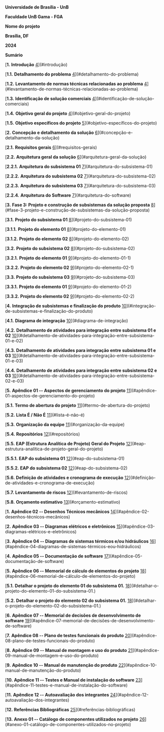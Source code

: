**Universidade de Brasília - UnB**

**Faculdade UnB Gama - FGA**

**Nome do projeto**

**Brasília, DF**

**2024**


**Sumário**

[**1.** **Introdução** [4](#introdução)](#introdução)

[**1.1.** **Detalhamento do problema**
[4](#detalhamento-do-problema)](#detalhamento-do-problema)

[**1.2.** **Levantamento de normas técnicas relacionadas ao problema**
[4](#levantamento-de-normas-técnicas-relacionadas-ao-problema)](#levantamento-de-normas-técnicas-relacionadas-ao-problema)

[**1.3.** **Identificação de solução comerciais**
[4](#identificação-de-solução-comerciais)](#identificação-de-solução-comerciais)

[**1.4.** **Objetivo geral do projeto**
[4](#objetivo-geral-do-projeto)](#objetivo-geral-do-projeto)

[**1.5.** **Objetivo específicos do projeto**
[5](#objetivo-específicos-do-projeto)](#objetivo-específicos-do-projeto)

[**2.** **Concepção e detalhamento da solução**
[6](#concepção-e-detalhamento-da-solução)](#concepção-e-detalhamento-da-solução)

[**2.1.** **Requisitos gerais**
[6](#requisitos-gerais)](#requisitos-gerais)

[**2.2.** **Arquitetura geral da solução**
[6](#arquitetura-geral-da-solução)](#arquitetura-geral-da-solução)

[**2.2.1.** **Arquitetura do subsistema 01**
[7](#arquitetura-do-subsistema-01)](#arquitetura-do-subsistema-01)

[**2.2.2.** **Arquitetura do subsistema 02**
[7](#arquitetura-do-subsistema-02)](#arquitetura-do-subsistema-02)

[**2.2.3.** **Arquitetura do subsistema 03**
[7](#arquitetura-do-subsistema-03)](#arquitetura-do-subsistema-03)

[**2.2.4.** **Arquitetura do Software**
[7](#arquitetura-do-software)](#arquitetura-do-software)

[**3.** **Fase 3: Projeto e construção de subsistemas da solução
proposta**
[8](#fase-3-projeto-e-construção-de-subsistemas-da-solução-proposta)](#fase-3-projeto-e-construção-de-subsistemas-da-solução-proposta)

[**3.1.** **Projeto do subsistema 01**
[8](#projeto-do-subsistema-01)](#projeto-do-subsistema-01)

[**3.1.1.** **Projeto do elemento 01**
[8](#projeto-do-elemento-01)](#projeto-do-elemento-01)

[**3.1.2.** **Projeto do elemento 02**
[8](#projeto-do-elemento-02)](#projeto-do-elemento-02)

[**3.2.** **Projeto do subsistema 02**
[8](#projeto-do-subsistema-02)](#projeto-do-subsistema-02)

[**3.2.1.** **Projeto do elemento 01**
[9](#projeto-do-elemento-01-1)](#projeto-do-elemento-01-1)

[**3.2.2.** **Projeto do elemento 02**
[9](#projeto-do-elemento-02-1)](#projeto-do-elemento-02-1)

[**3.3.** **Projeto do subsistema 03**
[9](#projeto-do-subsistema-03)](#projeto-do-subsistema-03)

[**3.3.1.** **Projeto do elemento 01**
[9](#projeto-do-elemento-01-2)](#projeto-do-elemento-01-2)

[**3.3.2.** **Projeto do elemento 02**
[9](#projeto-do-elemento-02-2)](#projeto-do-elemento-02-2)

[**4.** **Integração de subsistemas e finalização do produto**
[10](#integração-de-subsistemas-e-finalização-do-produto)](#integração-de-subsistemas-e-finalização-do-produto)

[**4.1.** **Diagrama de integração**
[10](#diagrama-de-integração)](#diagrama-de-integração)

[**4.2.** **Detalhamento de atividades para integração entre subsistema
01 e 02**
[10](#detalhamento-de-atividades-para-integração-entre-subsistema-01-e-02)](#detalhamento-de-atividades-para-integração-entre-subsistema-01-e-02)

[**4.3.** **Detalhamento de atividades para integração entre subsistema
01 e 03**
[10](#detalhamento-de-atividades-para-integração-entre-subsistema-01-e-03)](#detalhamento-de-atividades-para-integração-entre-subsistema-01-e-03)

[**4.4.** **Detalhamento de atividades para integração entre subsistema
02 e 03**
[10](#detalhamento-de-atividades-para-integração-entre-subsistema-02-e-03)](#detalhamento-de-atividades-para-integração-entre-subsistema-02-e-03)

[**5.** **Apêndice 01 -- Aspectos de gerenciamento do projeto**
[11](#apêndice-01-aspectos-de-gerenciamento-do-projeto)](#apêndice-01-aspectos-de-gerenciamento-do-projeto)

[**5.1.** **Termo de abertura do projeto**
[11](#termo-de-abertura-do-projeto)](#termo-de-abertura-do-projeto)

[**5.2.** **Lista É / Não É** [11](#lista-é-não-é)](#lista-é-não-é)

[**5.3.** **Organização da equipe**
[11](#organização-da-equipe)](#organização-da-equipe)

[**5.4.** **Repositórios** [12](#repositórios)](#repositórios)

[**5.5.** **EAP (Estrutura Analítica de Projeto) Geral do Projeto**
[12](#eap-estrutura-analítica-de-projeto-geral-do-projeto)](#eap-estrutura-analítica-de-projeto-geral-do-projeto)

[**5.5.1.** **EAP do subsistema 01**
[12](#eap-do-subsistema-01)](#eap-do-subsistema-01)

[**5.5.2.** **EAP do subsistema 02**
[12](#eap-do-subsistema-02)](#eap-do-subsistema-02)

[**5.6.** **Definição de atividades e cronograma de execução**
[12](#definição-de-atividades-e-cronograma-de-execução)](#definição-de-atividades-e-cronograma-de-execução)

[**5.7.** **Levantamento de riscos**
[12](#levantamento-de-riscos)](#levantamento-de-riscos)

[**5.8.** **Orçamento estimativo**
[13](#orçamento-estimativo)](#orçamento-estimativo)

[**1.** **Apêndice 02 -- Desenhos Técnicos mecânicos**
[14](#apêndice-02-desenhos-técnicos-mecânicos)](#apêndice-02-desenhos-técnicos-mecânicos)

[**2.** **Apêndice 03 -- Diagramas elétricos e eletrônicos**
[15](#apêndice-03-diagramas-elétricos-e-eletrônicos)](#apêndice-03-diagramas-elétricos-e-eletrônicos)

[**3.** **Apêndice 04 -- Diagramas de sistemas térmicos e/ou
hidráulicos**
[16](#apêndice-04-diagramas-de-sistemas-térmicos-eou-hidráulicos)](#apêndice-04-diagramas-de-sistemas-térmicos-eou-hidráulicos)

[**4.** **Apêndice 05 -- Documentação de software**
[17](#apêndice-05-documentação-de-software)](#apêndice-05-documentação-de-software)

[**5.** **Apêndice 06 -- Memorial de cálculo de elementos do projeto**
[18](#apêndice-06-memorial-de-cálculo-de-elementos-do-projeto)](#apêndice-06-memorial-de-cálculo-de-elementos-do-projeto)

[**5.1.** **Detalhar o projeto do elemento 01 do subsistema 01.**
[18](#detalhar-o-projeto-do-elemento-01-do-subsistema-01.)](#detalhar-o-projeto-do-elemento-01-do-subsistema-01.)

[**5.2.** **Detalhar o projeto do elemento 02 do subsistema 01.**
[18](#detalhar-o-projeto-do-elemento-02-do-subsistema-01.)](#detalhar-o-projeto-do-elemento-02-do-subsistema-01.)

[**6.** **Apêndice 07 -- Memorial de decisões de desenvolvimento de
software**
[19](#apêndice-07-memorial-de-decisões-de-desenvolvimento-de-software)](#apêndice-07-memorial-de-decisões-de-desenvolvimento-de-software)

[**7.** **Apêndice 08 -- Plano de testes funcionais do produto**
[20](#apêndice-08-plano-de-testes-funcionais-do-produto)](#apêndice-08-plano-de-testes-funcionais-do-produto)

[**8.** **Apêndice 09 -- Manual de montagem e uso do produto**
[21](#apêndice-09-manual-de-montagem-e-uso-do-produto)](#apêndice-09-manual-de-montagem-e-uso-do-produto)

[**9.** **Apêndice 10 -- Manual de manutenção do produto**
[22](#apêndice-10-manual-de-manutenção-do-produto)](#apêndice-10-manual-de-manutenção-do-produto)

[**10.** **Apêndice 11 -- Testes e Manual de instalação do software**
[23](#apêndice-11-testes-e-manual-de-instalação-do-software)](#apêndice-11-testes-e-manual-de-instalação-do-software)

[**11.** **Apêndice 12 -- Autoavaliação dos integrantes**
[24](#apêndice-12-autoavaliação-dos-integrantes)](#apêndice-12-autoavaliação-dos-integrantes)

[**12.** **Referências Bibliográficas**
[25](#referências-bibliográficas)](#referências-bibliográficas)

[**13.** **Anexo 01 -- Catálogo de componentes utilizados no projeto**
[26](#anexo-01-catálogo-de-componentes-utilizados-no-projeto)](#anexo-01-catálogo-de-componentes-utilizados-no-projeto)



